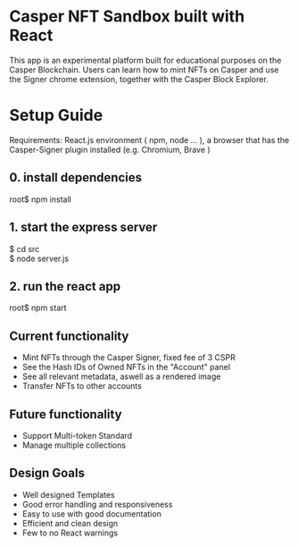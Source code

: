 # Casper NFT Sandbox built with React
This app is an experimental platform built for educational purposes on the Casper Blockchain. Users can learn how to mint NFTs on Casper and use the Signer chrome extension, together with the Casper Block Explorer.

# Setup Guide
Requirements: React.js environment ( npm, node ... ), a browser that has the Casper-Signer plugin installed (e.g. Chromium, Brave )
## 0. install dependencies
root$ npm install
## 1. start the express server
$ cd src \
$ node server.js
## 2. run the react app
root$ npm start


## Current functionality
- Mint NFTs through the Casper Signer, fixed fee of 3 CSPR
- See the Hash IDs of Owned NFTs in the "Account" panel
- See all relevant metadata, aswell as a rendered image
- Transfer NFTs to other accounts
## Future functionality
- Support Multi-token Standard 
- Manage multiple collections

## Design Goals
- Well designed Templates
- Good error handling and responsiveness
- Easy to use with good documentation
- Efficient and clean design
- Few to no React warnings

